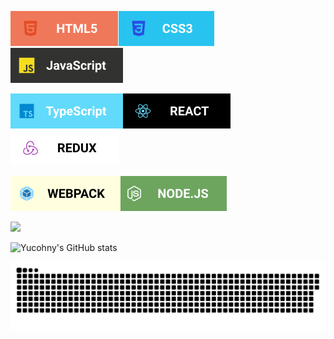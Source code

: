 ![](https://raw.githubusercontent.com/Yucohny/image-from-yucohny/main/img/html5.svg)![](https://raw.githubusercontent.com/Yucohny/image-from-yucohny/main/img/css3.svg)![](https://raw.githubusercontent.com/Yucohny/image-from-yucohny/main/img/js.svg)

![](https://raw.githubusercontent.com/Yucohny/image-from-yucohny/main/img/ts.svg)![](https://raw.githubusercontent.com/Yucohny/image-from-yucohny/main/img/react.svg)![](https://raw.githubusercontent.com/Yucohny/image-from-yucohny/main/img/redux.svg)

![](https://raw.githubusercontent.com/Yucohny/image-from-yucohny/main/img/webpack.svg)![](https://raw.githubusercontent.com/Yucohny/image-from-yucohny/main/img/nodejs.svg)



![](https://github-readme-stats.vercel.app/api/top-langs/?username=yucohny&hide_title=true&hide_border=true&layout=compact&langs_count=6&text_color=000&icon_color=fff&bg_color=0,52fa5a,4dfcff,c64dff&theme=graywhite)

![Yucohny's GitHub stats](https://github-readme-stats.vercel.app/api?username=yucohny&hide_title=true&hide_border=true&show_icons=trueline_height=21&text_color=000&icon_color=000&bg_color=0,ea6161,ffc64d,fffc4d,52fa5a&theme=graywhite)

![](https://raw.githubusercontent.com/yucohny/yucohny/main/assets/github-contribution-grid-snake.svg)
